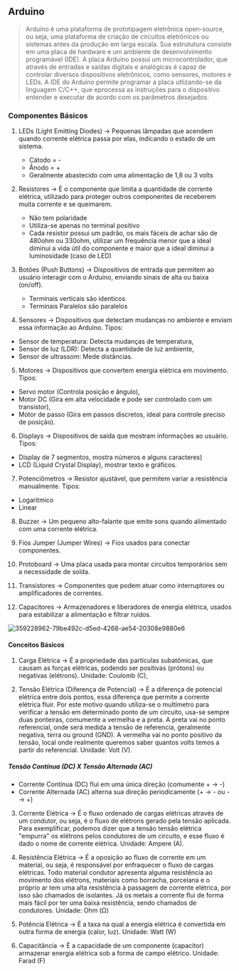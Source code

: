## Arduino
> Arduino é uma plataforma de prototipagem eletrônica open-source, ou seja, uma plataforma de criação de circuitos eletrônicos ou sistemas antes da produção em larga escala. Sua estrututura consiste em uma placa de hardware e um ambiente de desenvolvimento programável (IDE). A placa Arduino possui um microcontrolador, que através de entradas e saídas digitais e analógicas é capaz de controlar diversos dispositivos eletrônicos, como sensores, motores e LEDs. A IDE do Arduino permite programar a placa utlizando-se da linguagem C/C++, que eprocessa as instruções para o dispositivo entender e executar de acordo com os parâmetros desejados.

### Componentes Básicos

1) LEDs (Light Emitting Diodes) -> Pequenas lâmpadas que acendem quando corrente elétrica passa por elas, indicando o estado de um sistema.
   - Cátodo = -
   - Ânodo = +
   - Geralmente abastecido com uma alimentação de 1,8 ou 3 volts

2) Resistores -> É o componente que limita a quantidade de corrente elétrica, utilizado para proteger outros componentes de receberem muita corrente e se queimarem.
   - Não tem polaridade
   - Utiliza-se apenas no terminal positivo
   - Cada resistor possui um padrão, os mais fáceis de achar são de 480ohm ou 330ohm, utilizar um frequência menor que a ideal diminui a vida útil do componente e maior que a ideal diminui a luminosidade (caso de LED)

4) Botões (Push Buttons) -> Dispositivos de entrada que permitem ao usuário interagir com o Arduino, enviando sinais de alta ou baixa (on/off).
   - Terminais verticais são identicos
   - Terminais Paralelos são paralelos 

5) Sensores ->  Dispositivos que detectam mudanças no ambiente e enviam essa informação ao Arduino. Tipos:
  - Sensor de temperatura: Detecta mudanças de temperatura, 
  - Sensor de luz (LDR): Detecta a quantidade de luz ambiente,
  - Sensor de ultrassom: Mede distâncias.

5) Motores -> Dispositivos que convertem energia elétrica em movimento. Tipos:
  - Servo motor (Controla posição e ângulo),
  - Motor DC (Gira em alta velocidade e pode ser controlado com um transistor),
  - Motor de passo (Gira em passos discretos, ideal para controle preciso de posição).

6) Displays -> Dispositivos de saída que mostram informações ao usuário. Tipos:
  - Display de 7 segmentos, mostra números e alguns caracteres)
  - LCD (Liquid Crystal Display), mostrar texto e gráficos.

7) Potenciômetros -> Resistor ajustável, que permitem variar a resistência manualmente. Tipos:
  - Logaritmico
  - Linear

8) Buzzer -> Um pequeno alto-falante que emite sons quando alimentado com uma corrente elétrica.

9) Fios Jumper (Jumper Wires) -> Fios usados para conectar componentes.

10) Protoboard -> Uma placa usada para montar circuitos temporários sem a necessidade de solda.

11) Transistores -> Componentes que podem atuar como interruptores ou amplificadores de correntes.

12) Capacitores -> Armazenadores e liberadores de energia elétrica, usados para estabilizar a alimentação e filtrar ruídos.

![359228962-79be492c-d5ed-4268-ae54-20308e9880e6](https://github.com/user-attachments/assets/fa465b58-7f1a-4ec7-9f2d-0e93c1cf7517)

#### Conceitos Básicos

1) Carga Elétrica -> É a propriedade das partículas subatômicas, que causam as forças elétricas, podendo ser positivas (prótons) ou negativas (elétrons). Unidade: Coulomb (C),

2) Tensão Elétrica (Diferença de Potencial) -> É a diferença de potencial elétrica entre dois pontos, essa diferença que permite a corrente elétrica fluir. Por este motivo quando utiliza-se o multímetro para verificar a tensão em determinado ponto de um circuito, usa-se sempre duas ponteiras, comumente a vermelha e a preta. A preta vai no ponto referencial, onde será medida a tensão de referencia, geralmente negativa, terra ou ground (GND). A vermelha vai no ponto positivo da tensão, local onde realmente queremos saber quantos volts temos a partir do referencial. Unidade: Volt (V).

##### Tensão Contínua (DC) X Tensão Alternada (AC)
- Corrente Contínua (DC) flui em uma única direção (comumente + -> -)
- Corrente Alternada (AC) alterna sua direção periodicamente (+ -> - ou - -> +)

3) Corrente Elétrica -> É o fluxo ordenado de cargas elétricas através de um condutor, ou seja, é o fluxo de elétrons gerado pela tensão aplicada. Para exemplificar, podemos dizer que a tensão tensão elétrica "empurra" os elétrons pelos condutores de um circuito, e esse fluxo é dado o nome de corrente elétrica. Unidade: Ampere (A).
   
4) Resistência Elétrica -> É a oposição ao fluxo de corrente em um material, ou seja, é responsável por enfraquecer o fluxo de cargas elétricas. Todo material condutor apresenta alguma resistência ao movimento dos elétrons, materiais como borracha, porcelana e o próprio ar tem uma alta resistência à passagem de corrente elétrica, por isso são chamados de isolantes. Já os metais a corrente flui de forma mais fácil por ter uma baixa resistência, sendo chamados de condutores. Unidade: Ohm (Ω)

5) Potência Elétrica -> É a taxa na qual a energia elétrica é convertida em outra forma de energia (calor, luz). Unidade: Watt (W)

6) Capacitância -> É a capacidade de um componente (capacitor) armazenar energia elétrica sob a forma de campo elétrico. Unidade: Farad (F)
